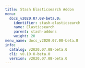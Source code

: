 ```yaml
---
title: Stash Elasticsearch Addon
menu:
  docs_v2020.07.08-beta.0:
    identifier: stash-elasticsearch
    name: Elasticsearch
    parent: stash-addons
    weight: 20
menu_name: docs_v2020.07.08-beta.0
info:
  catalog: v2020.07.08-beta.0
  cli: v0.10.0-beta.0
  version: v2020.07.08-beta.0
---
```


